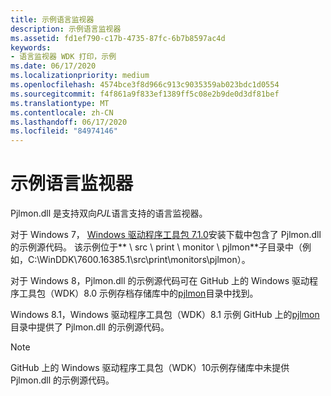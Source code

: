 ```yaml
---
title: 示例语言监视器
description: 示例语言监视器
ms.assetid: fd1ef790-c17b-4735-87fc-6b7b8597ac4d
keywords:
- 语言监视器 WDK 打印，示例
ms.date: 06/17/2020
ms.localizationpriority: medium
ms.openlocfilehash: 4574bce3f8d966c913c9035359ab023bdc1d0554
ms.sourcegitcommit: f4f861a9f833ef1389ff5c08e2b9de0d3df81bef
ms.translationtype: MT
ms.contentlocale: zh-CN
ms.lasthandoff: 06/17/2020
ms.locfileid: "84974146"
---
```

# <a name="sample-language-monitor"></a>示例语言监视器

Pjlmon.dll 是支持双向*PJL*语言支持的语言监视器。

对于 Windows 7， [Windows 驱动程序工具包 7.1.0](https://www.microsoft.com/en-us/download/details.aspx?id=11800)安装下载中包含了 Pjlmon.dll 的示例源代码。 该示例位于** \\ src \\ print \\ monitor \\ pjlmon**子目录中（例如，C:\WinDDK\7600.16385.1\src\print\monitors\pjlmon）。

对于 Windows 8，Pjlmon.dll 的示例源代码可在 GitHub 上的 Windows 驱动程序工具包（WDK）8.0 示例存档存储库中的[pjlmon](https://github.com/microsoftarchive/msdn-code-gallery-microsoft/tree/master/Official%20Windows%20Driver%20Kit%20Sample/Windows%20Driver%20Kit%20(WDK)%208.0%20Samples/%5BC%2B%2B%5D-Windows%20Driver%20Kit%20(WDK)%208.0%20Samples/C%2B%2B/WDK%208.0%20Samples/Print%20Monitors%20Samples/Solution/pjlmon)目录中找到。

Windows 8.1，Windows 驱动程序工具包（WDK）8.1 示例 GitHub 上的[pjlmon](https://github.com/microsoftarchive/msdn-code-gallery-microsoft/tree/master/Official%20Windows%20Driver%20Kit%20Sample/Windows%20Driver%20Kit%20(WDK)%208.1%20Samples/%5BC%2B%2B%5D-windows-driver-kit-81-cpp/WDK%208.1%20C%2B%2B%20Samples/Print%20Monitors%20Samples/C%2B%2B/pjlmon)目录中提供了 Pjlmon.dll 的示例源代码。

> [!NOTE]
> GitHub 上的 Windows 驱动程序工具包（WDK）10示例存储库中未提供 Pjlmon.dll 的示例源代码。
